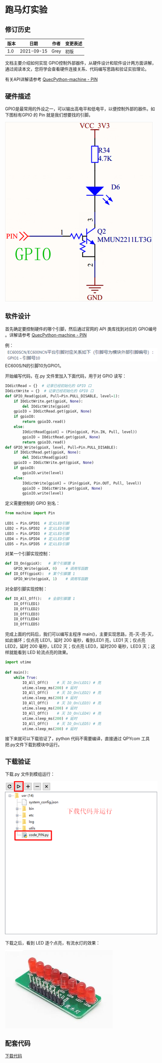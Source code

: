 # 跑马灯实验

## 修订历史

| 版本 | 日期       | 作者 | 变更表述 |
| ---- | ---------- | ---- | -------- |
| 1.0  | 2021-09-15 | Grey | 初版     |

文档主要介绍如何实现 GPIO控制外部器件，从硬件设计和软件设计两方面讲解，通过阅读本文，您将学会查看硬件连接关系、代码编写思路和验证实验理论。

有关API详解请参考 [QuecPython-machine - PIN](https://python.quectel.com/wiki/#/zh-cn/api/QuecPythonClasslib?id=pin)



## 硬件描述

GPIO是最常用的外设之一，可以输出高电平和低电平，以便控制外部的器件。如下图标有GPIO 的 Pin 就是我们想要找的引脚。

![media_PIN_1](media/media_PIN_1.jpg)



## 软件设计

首先确定要控制硬件的哪个引脚，然后通过官网的 API 类库找到对应的 GPIO编号 。详解请参考 [QuecPython-machine - PIN](https://python.quectel.com/wiki/#/zh-cn/api/QuecPythonClasslib?id=pin)

例： ![media_PIN_2](media/media_PIN_2.jpg)EC600S/N的引脚10为GPIO1。

开始编写代码，在.py 文件里加入下面代码，用于对 GPIO 读写：

```python
IOdictRead = {}  # 记录已经初始化的 GPIO 口
IOdictWrite = {}  # 记录已经初始化的 GPIO 口
def GPIO_Read(gpioX, Pull=Pin.PULL_DISABLE, level=1):
	if IOdictWrite.get(gpioX, None):
    	del IOdictWrite[gpioX]
    gpioIO = IOdictRead.get(gpioX, None) 
    if gpioIO:
    	return gpioIO.read()
    else:
        IOdictRead[gpioX] = (Pin(gpioX, Pin.IN, Pull, level)) 
        gpioIO = IOdictRead.get(gpioX, None)
		return gpioIO.read()
def GPIO_Write(gpioX, level, Pull=Pin.PULL_DISABLE):
    if IOdictRead.get(gpioX, None):
    	del IOdictRead[gpioX]
    gpioIO = IOdictWrite.get(gpioX, None) 
    if gpioIO:
    	gpioIO.write(level)
    else:
        IOdictWrite[gpioX] = (Pin(gpioX, Pin.OUT, Pull, level)) 
        gpioIO = IOdictWrite.get(gpioX, None)
		gpioIO.write(level)
```

定义需要控制的 GPIO 别名：

```python
from machine import Pin

LED1 = Pin.GPIO1  # 定义LED引脚
LED2 = Pin.GPIO2  # 定义LED引脚
LED3 = Pin.GPIO3  # 定义LED引脚
LED4 = Pin.GPIO4  # 定义LED引脚
LED5 = Pin.GPIO5  # 定义LED引脚
```

对某一个引脚实现控制：

```python
def IO_On(gpioX):	# 某个引脚置 0
	GPIO_Write(gpioX, 0)	# 调用写函数
def IO_Off(gpioX):	# 某个引脚置 1
	GPIO_Write(gpioX, 1)	# 调用写函数

```

对全部引脚实现控制：

```python
def IO_All_Off():	# 全部引脚置 1
    IO_Off(LED1)
    IO_Off(LED2)
    IO_Off(LED3)
    IO_Off(LED4)
    IO_Off(LED5)

```

完成上面的代码后，我们可以编写主程序
main()，主要实现思路，亮-灭-亮-灭，如此循环；仅点亮 LED1，延时 200 毫秒，看到LED1 亮，LED1 灭；仅点亮 LED2，延时 200 毫秒，LED2 灭；仅点亮 LED3，延时200 毫秒，LED3 灭；这样就能看到 LED 轮流点亮的效果。

```python
import utime

def main():
    while True:
        IO_All_Off()	# 灭 IO_On(LED1)	# 亮
        utime.sleep_ms(200)	# 延时
        IO_All_Off()	# 灭 IO_On(LED2)	# 亮
        utime.sleep_ms(200)	# 延时
        IO_All_Off()	# 灭 IO_On(LED3)	# 亮
        utime.sleep_ms(200)	# 延时
        IO_All_Off()	# 灭 IO_On(LED4)	# 亮
        utime.sleep_ms(200)	# 延时
        IO_All_Off()	# 灭 IO_On(LED5)	# 亮
        utime.sleep_ms(200)	# 延时
```

接下来就可以下载验证了，python 代码不需要编译，直接通过 QPYcom 工具把.py文件下载到模块中运行。



## 下载验证

下载.py 文件到模组运行：

![media_PIN_3](media/media_PIN_3.jpg)

下载之后，看到 LED 逐个点亮，有流水灯的效果：

![media_PIN_4](media/media_PIN_4.jpg)



## 配套代码

<!--* [下载代码](code/code_LED.py) -->
<a href="code/code_LED.py" target="_blank">下载代码</a>